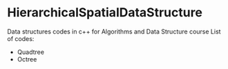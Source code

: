 # HierarchicalSpatialDataStructure
Data structures codes in c++ for Algorithms and Data Structure course
List of codes:
- Quadtree
- Octree
